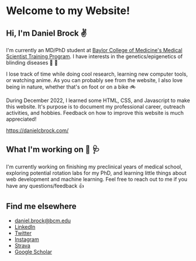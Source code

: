# Welcome to my Website!

## Hi, I'm Daniel Brock :v:

I'm currently an MD/PhD student at
[Baylor College of Medicine's Medical Scientist Training Program](https://www.bcm.edu/education/education-programs/md-phd-program).
I have interests in the genetics/epigenetics of blinding diseases :eyes: :dna:

I lose track of time while doing cool research, learning new computer tools, or
watching anime. As you can probably see from the website, I also love being in
nature, whether that's on foot or on a bike :bike:

During December 2022, I learned some HTML, CSS, and Javascript to make this
website. It's purpose is to document my professional career, outreach activities,
and hobbies. Feedback on how to improve this website is much appreciated!

<https://danielcbrock.com/>

## What I'm working on :test_tube: :stethoscope:

I'm currently working on finishing my preclinical years of medical school,
exploring potential rotation labs for my PhD, and learning little things
about web development and machine learning. Feel free to reach out to me if
you have any questions/feedback :thumbsup:

## Find me elsewhere

- <daniel.brock@bcm.edu>
- [LinkedIn](https://www.linkedin.com/in/daniel-brock-684374162/)
- [Twitter](https://twitter.com/DanielCBrock)
- [Instagram](https://www.instagram.com/toofast_dan/)
- [Strava](https://www.strava.com/athletes/48542978)
- [Google Scholar](https://scholar.google.com/citations?user=ajhFC98AAAAJ&hl=en)

<style>h1,h2,h3,h4 { border-bottom: 0; } </style>
